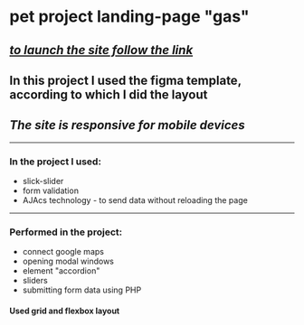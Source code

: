 # pet project landing-page "gas"


## [_to launch the site follow the link_](https://krutikowweb.github.io/site-gaz/)

## In this project I used the figma template, according to which I did the layout

## ___The site is responsive for mobile devices___
---
### In the project I used:

- slick-slider
- form validation
- AJAcs technology - to send data without reloading the page
---
### Performed in the project:

- connect google maps
- opening modal windows
- element "accordion"
- sliders
- submitting form data using PHP

#### Used grid and flexbox layout